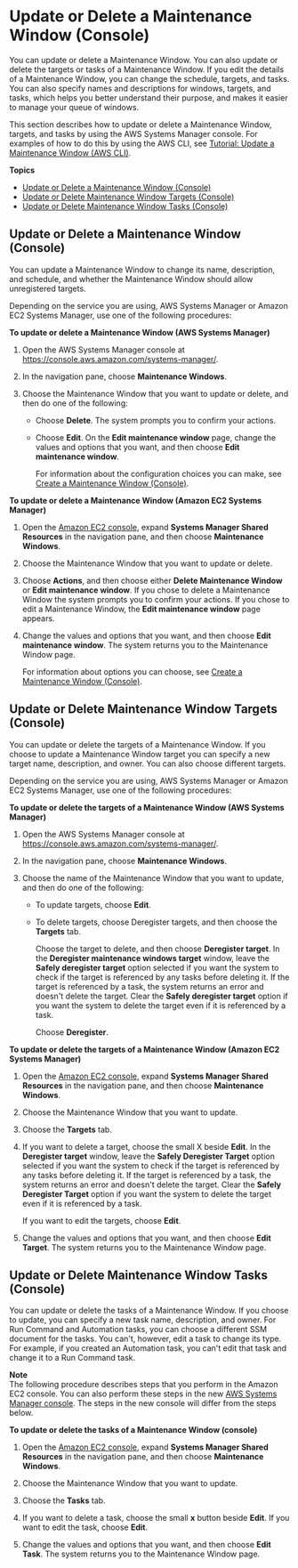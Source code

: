 # Update or Delete a Maintenance Window \(Console\)<a name="sysman-maintenance-update"></a>

You can update or delete a Maintenance Window\. You can also update or delete the targets or tasks of a Maintenance Window\. If you edit the details of a Maintenance Window, you can change the schedule, targets, and tasks\. You can also specify names and descriptions for windows, targets, and tasks, which helps you better understand their purpose, and makes it easier to manage your queue of windows\.

This section describes how to update or delete a Maintenance Window, targets, and tasks by using the AWS Systems Manager console\. For examples of how to do this by using the AWS CLI, see [Tutorial: Update a Maintenance Window \(AWS CLI\)](maintenance-windows-cli-tutorials-update.md)\. 

**Topics**
+ [Update or Delete a Maintenance Window \(Console\)](#sysman-maintenance-update-mw)
+ [Update or Delete Maintenance Window Targets \(Console\)](#sysman-maintenance-update-target)
+ [Update or Delete Maintenance Window Tasks \(Console\)](#sysman-maintenance-update-tasks)

## Update or Delete a Maintenance Window \(Console\)<a name="sysman-maintenance-update-mw"></a>

You can update a Maintenance Window to change its name, description, and schedule, and whether the Maintenance Window should allow unregistered targets\.

Depending on the service you are using, AWS Systems Manager or Amazon EC2 Systems Manager, use one of the following procedures:

**To update or delete a Maintenance Window \(AWS Systems Manager\)**

1. Open the AWS Systems Manager console at [https://console\.aws\.amazon\.com/systems\-manager/](https://console.aws.amazon.com/systems-manager/)\.

1. In the navigation pane, choose **Maintenance Windows**\. 

1. Choose the Maintenance Window that you want to update or delete, and then do one of the following:
   + Choose **Delete**\. The system prompts you to confirm your actions\. 
   + Choose **Edit**\. On the **Edit maintenance window** page, change the values and options that you want, and then choose **Edit maintenance window**\.

     For information about the configuration choices you can make, see [Create a Maintenance Window \(Console\)](sysman-maintenance-create-mw.md)\.

**To update or delete a Maintenance Window \(Amazon EC2 Systems Manager\)**

1. Open the [Amazon EC2 console](https://console.aws.amazon.com/ec2/), expand **Systems Manager Shared Resources** in the navigation pane, and then choose **Maintenance Windows**\. 

1. Choose the Maintenance Window that you want to update or delete\.

1. Choose **Actions**, and then choose either **Delete Maintenance Window** or **Edit maintenance window**\. If you chose to delete a Maintenance Window the system prompts you to confirm your actions\. If you chose to edit a Maintenance Window, the **Edit maintenance window** page appears\.

1. Change the values and options that you want, and then choose **Edit maintenance window**\. The system returns you to the Maintenance Window page\.

   For information about options you can choose, see [Create a Maintenance Window \(Console\)](sysman-maintenance-create-mw.md)\.

## Update or Delete Maintenance Window Targets \(Console\)<a name="sysman-maintenance-update-target"></a>

You can update or delete the targets of a Maintenance Window\. If you choose to update a Maintenance Window target you can specify a new target name, description, and owner\. You can also choose different targets\. 

Depending on the service you are using, AWS Systems Manager or Amazon EC2 Systems Manager, use one of the following procedures:

**To update or delete the targets of a Maintenance Window \(AWS Systems Manager\)**

1. Open the AWS Systems Manager console at [https://console\.aws\.amazon\.com/systems\-manager/](https://console.aws.amazon.com/systems-manager/)\.

1. In the navigation pane, choose **Maintenance Windows**\. 

1. Choose the name of the Maintenance Window that you want to update, and then do one of the following:
   + To update targets, choose **Edit**\.
   + To delete targets, choose Deregister targets, and then choose the **Targets** tab\.

     Choose the target to delete, and then choose **Deregister target**\. In the **Deregister maintenance windows target** window, leave the **Safely deregister target** option selected if you want the system to check if the target is referenced by any tasks before deleting it\. If the target is referenced by a task, the system returns an error and doesn't delete the target\. Clear the **Safely deregister target** option if you want the system to delete the target even if it is referenced by a task\.

     Choose **Deregister**\.

**To update or delete the targets of a Maintenance Window \(Amazon EC2 Systems Manager\)**

1. Open the [Amazon EC2 console](https://console.aws.amazon.com/ec2/), expand **Systems Manager Shared Resources** in the navigation pane, and then choose **Maintenance Windows**\. 

1. Choose the Maintenance Window that you want to update\.

1. Choose the **Targets** tab\.

1. If you want to delete a target, choose the small X beside **Edit**\. In the **Deregister target** window, leave the **Safely Deregister Target** option selected if you want the system to check if the target is referenced by any tasks before deleting it\. If the target is referenced by a task, the system returns an error and doesn't delete the target\. Clear the **Safely Deregister Target** option if you want the system to delete the target even if it is referenced by a task\.

   If you want to edit the targets, choose **Edit**\.

1. Change the values and options that you want, and then choose **Edit Target**\. The system returns you to the Maintenance Window page\.

## Update or Delete Maintenance Window Tasks \(Console\)<a name="sysman-maintenance-update-tasks"></a>

You can update or delete the tasks of a Maintenance Window\. If you choose to update, you can specify a new task name, description, and owner\. For Run Command and Automation tasks, you can choose a different SSM document for the tasks\. You can't, however, edit a task to change its type\. For example, if you created an Automation task, you can't edit that task and change it to a Run Command task\. 

**Note**  
The following procedure describes steps that you perform in the Amazon EC2 console\. You can also perform these steps in the new [AWS Systems Manager console](https://console.aws.amazon.com/systems-manager/)\. The steps in the new console will differ from the steps below\.

**To update or delete the tasks of a Maintenance Window \(console\)**

1. Open the [Amazon EC2 console](https://console.aws.amazon.com/ec2/), expand **Systems Manager Shared Resources** in the navigation pane, and then choose **Maintenance Windows**\. 

1. Choose the Maintenance Window that you want to update\.

1. Choose the **Tasks** tab\.

1. If you want to delete a task, choose the small **x** button beside **Edit**\. If you want to edit the task, choose **Edit**\.

1. Change the values and options that you want, and then choose **Edit Task**\. The system returns you to the Maintenance Window page\.